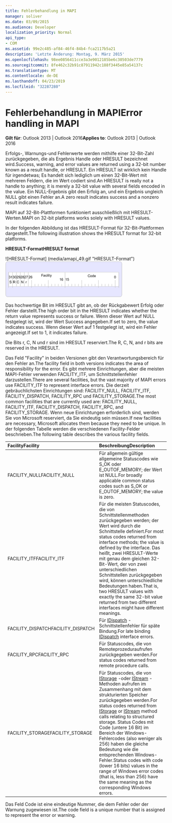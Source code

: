 ```yaml
---
title: Fehlerbehandlung in MAPI
manager: soliver
ms.date: 03/09/2015
ms.audience: Developer
localization_priority: Normal
api_type:
- COM
ms.assetid: 99e2c485-af84-46f4-84b4-fca2117b5a21
description: 'Letzte Änderung: Montag, 9. März 2015'
ms.openlocfilehash: 98ee0856411cce3a3e9012185be6c30503de7779
ms.sourcegitcommit: 8fe462c32b91c87911942c188f3445e85a54137c
ms.translationtype: MT
ms.contentlocale: de-DE
ms.lasthandoff: 04/23/2019
ms.locfileid: "32287280"
---
```

# <a name="error-handling-in-mapi"></a><span data-ttu-id="36b86-103">Fehlerbehandlung in MAPI</span><span class="sxs-lookup"><span data-stu-id="36b86-103">Error handling in MAPI</span></span>

<span data-ttu-id="36b86-104">**Gilt für**: Outlook 2013 | Outlook 2016</span><span class="sxs-lookup"><span data-stu-id="36b86-104">**Applies to**: Outlook 2013 | Outlook 2016</span></span> 
  
<span data-ttu-id="36b86-105">Erfolgs-, Warnungs-und Fehlerwerte werden mithilfe einer 32-Bit-Zahl zurückgegeben, die als Ergebnis Handle oder HRESULT bezeichnet wird.</span><span class="sxs-lookup"><span data-stu-id="36b86-105">Success, warning, and error values are returned using a 32-bit number known as a result handle, or HRESULT.</span></span> <span data-ttu-id="36b86-106">Ein HRESULT ist wirklich kein Handle für irgendetwas; Es handelt sich lediglich um einen 32-Bit-Wert mit mehreren Feldern, die im Wert codiert sind.</span><span class="sxs-lookup"><span data-stu-id="36b86-106">An HRESULT is really not a handle to anything; it is merely a 32-bit value with several fields encoded in the value.</span></span> <span data-ttu-id="36b86-107">Ein NULL-Ergebnis gibt den Erfolg an, und ein Ergebnis ungleich NULL gibt einen Fehler an.</span><span class="sxs-lookup"><span data-stu-id="36b86-107">A zero result indicates success and a nonzero result indicates failure.</span></span>
  
<span data-ttu-id="36b86-108">MAPI auf 32-Bit-Plattformen funktioniert ausschließlich mit HRESULT-Werten.</span><span class="sxs-lookup"><span data-stu-id="36b86-108">MAPI on 32-bit platforms works solely with HRESULT values.</span></span>
  
<span data-ttu-id="36b86-109">In der folgenden Abbildung ist das HRESULT-Format für 32-Bit-Plattformen dargestellt.</span><span class="sxs-lookup"><span data-stu-id="36b86-109">The following illustration shows the HRESULT format for 32-bit platforms.</span></span>
  
<span data-ttu-id="36b86-110">**HRESULT-Format**</span><span class="sxs-lookup"><span data-stu-id="36b86-110">**HRESULT format**</span></span>
  
<span data-ttu-id="36b86-111">![HRESULT-Format] (media/amapi_49.gif "HRESULT-Format")</span><span class="sxs-lookup"><span data-stu-id="36b86-111">![HRESULT format](media/amapi_49.gif "HRESULT format")</span></span>
  
<span data-ttu-id="36b86-112">Das hochwertige Bit im HRESULT gibt an, ob der Rückgabewert Erfolg oder Fehler darstellt.</span><span class="sxs-lookup"><span data-stu-id="36b86-112">The high order bit in the HRESULT indicates whether the return value represents success or failure.</span></span> <span data-ttu-id="36b86-113">Wenn dieser Wert auf NULL festgelegt ist, wird der Wert Success angegeben.</span><span class="sxs-lookup"><span data-stu-id="36b86-113">If set to zero, the value indicates success.</span></span> <span data-ttu-id="36b86-114">Wenn dieser Wert auf 1 festgelegt ist, wird ein Fehler angezeigt.</span><span class="sxs-lookup"><span data-stu-id="36b86-114">If set to 1, it indicates failure.</span></span>
  
<span data-ttu-id="36b86-115">Die Bits r, C, N und r sind im HRESULT reserviert.</span><span class="sxs-lookup"><span data-stu-id="36b86-115">The R, C, N, and r bits are reserved in the HRESULT.</span></span>
  
<span data-ttu-id="36b86-116">Das Feld "Facility" in beiden Versionen gibt den Verantwortungsbereich für den Fehler an.</span><span class="sxs-lookup"><span data-stu-id="36b86-116">The facility field in both versions indicates the area of responsibility for the error.</span></span> <span data-ttu-id="36b86-117">Es gibt mehrere Einrichtungen, aber die meisten MAPI-Fehler verwenden FACILITY_ITF, um Schnittstellenfehler darzustellen.</span><span class="sxs-lookup"><span data-stu-id="36b86-117">There are several facilities, but the vast majority of MAPI errors use FACILITY_ITF to represent interface errors.</span></span> <span data-ttu-id="36b86-118">Die derzeit gebräuchlichsten Einrichtungen sind: FACILITY_NULL, FACILITY_ITF, FACILITY_DISPATCH, FACILITY_RPC und FACILITY_STORAGE.</span><span class="sxs-lookup"><span data-stu-id="36b86-118">The most common facilities that are currently used are: FACILITY_NULL, FACILITY_ITF, FACILITY_DISPATCH, FACILITY_RPC, and FACILITY_STORAGE.</span></span> <span data-ttu-id="36b86-119">Wenn neue Einrichtungen erforderlich sind, werden Sie von Microsoft reserviert, da Sie eindeutig sein müssen.</span><span class="sxs-lookup"><span data-stu-id="36b86-119">If new facilities are necessary, Microsoft allocates them because they need to be unique.</span></span> <span data-ttu-id="36b86-120">In der folgenden Tabelle werden die verschiedenen Facility-Felder beschrieben.</span><span class="sxs-lookup"><span data-stu-id="36b86-120">The following table describes the various facility fields.</span></span>
  
|<span data-ttu-id="36b86-121">Facility</span><span class="sxs-lookup"><span data-stu-id="36b86-121">Facility</span></span>|<span data-ttu-id="36b86-122">Beschreibung</span><span class="sxs-lookup"><span data-stu-id="36b86-122">Description</span></span>|
|:-----|:-----|
|<span data-ttu-id="36b86-123">FACILITY_NULL</span><span class="sxs-lookup"><span data-stu-id="36b86-123">FACILITY_NULL</span></span>  <br/> |<span data-ttu-id="36b86-124">Für allgemein gültige allgemeine Statuscodes wie S_OK oder E_OUTOF_MEMORY; der Wert ist NULL.</span><span class="sxs-lookup"><span data-stu-id="36b86-124">For broadly applicable common status codes such as S_OK or E_OUTOF_MEMORY; the value is zero.</span></span>  <br/> |
|<span data-ttu-id="36b86-125">FACILITY_ITF</span><span class="sxs-lookup"><span data-stu-id="36b86-125">FACILITY_ITF</span></span>  <br/> |<span data-ttu-id="36b86-126">Für die meisten Statuscodes, die von Schnittstellenmethoden zurückgegeben werden; der Wert wird durch die Schnittstelle definiert.</span><span class="sxs-lookup"><span data-stu-id="36b86-126">For most status codes returned from interface methods; the value is defined by the interface.</span></span> <span data-ttu-id="36b86-127">Das heißt, zwei HRESULT-Werte mit genau dem gleichen 32-Bit-Wert, der von zwei unterschiedlichen Schnittstellen zurückgegeben wird, können unterschiedliche Bedeutungen haben.</span><span class="sxs-lookup"><span data-stu-id="36b86-127">That is, two HRESULT values with exactly the same 32-bit value returned from two different interfaces might have different meanings.</span></span>  <br/> |
|<span data-ttu-id="36b86-128">FACILITY_DISPATCH</span><span class="sxs-lookup"><span data-stu-id="36b86-128">FACILITY_DISPATCH</span></span>  <br/> |<span data-ttu-id="36b86-129">Für [IDispatch](https://msdn.microsoft.com/library/ms221608.aspx) -Schnittstellenfehler für späte Bindung.</span><span class="sxs-lookup"><span data-stu-id="36b86-129">For late binding [IDispatch](https://msdn.microsoft.com/library/ms221608.aspx) interface errors.</span></span>  <br/> |
|<span data-ttu-id="36b86-130">FACILITY_RPC</span><span class="sxs-lookup"><span data-stu-id="36b86-130">FACILITY_RPC</span></span>  <br/> |<span data-ttu-id="36b86-131">Für Statuscodes, die von Remoteprozeduraufrufen zurückgegeben werden.</span><span class="sxs-lookup"><span data-stu-id="36b86-131">For status codes returned from remote procedure calls.</span></span>  <br/> |
|<span data-ttu-id="36b86-132">FACILITY_STORAGE</span><span class="sxs-lookup"><span data-stu-id="36b86-132">FACILITY_STORAGE</span></span>  <br/> |<span data-ttu-id="36b86-133">Für Statuscodes, die von [IStorage](https://msdn.microsoft.com/library/aa380015%28VS.85%29.aspx) -oder [IStream](https://msdn.microsoft.com/library/aa380034%28VS.85%29.aspx) -Methoden aufrufen im Zusammenhang mit dem strukturierten Speicher zurückgegeben werden.</span><span class="sxs-lookup"><span data-stu-id="36b86-133">For status codes returned from [IStorage](https://msdn.microsoft.com/library/aa380015%28VS.85%29.aspx) or [IStream](https://msdn.microsoft.com/library/aa380034%28VS.85%29.aspx) method calls relating to structured storage.</span></span> <span data-ttu-id="36b86-134">Status Codes mit Code (untere 16 Bit) im Bereich der Windows-Fehlercodes (also weniger als 256) haben die gleiche Bedeutung wie die entsprechenden Windows-Fehler.</span><span class="sxs-lookup"><span data-stu-id="36b86-134">Status codes with code (lower 16 bits) values in the range of Windows error codes (that is, less than 256) have the same meaning as the corresponding Windows errors.</span></span>  <br/> |
   
<span data-ttu-id="36b86-135">Das Feld Code ist eine eindeutige Nummer, die dem Fehler oder der Warnung zugewiesen ist.</span><span class="sxs-lookup"><span data-stu-id="36b86-135">The code field is a unique number that is assigned to represent the error or warning.</span></span>
  


